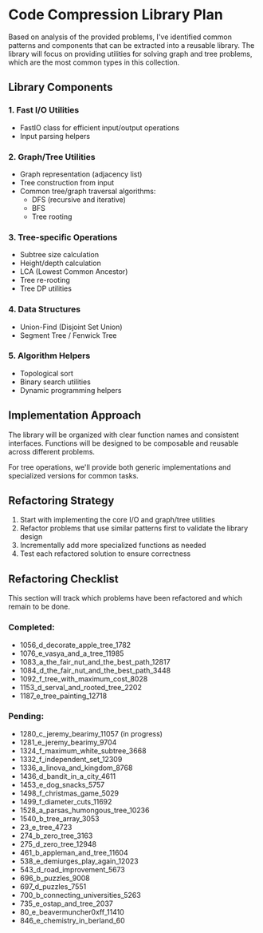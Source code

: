 # Code Compression Library Plan

Based on analysis of the provided problems, I've identified common patterns and components that can be extracted into a reusable library. The library will focus on providing utilities for solving graph and tree problems, which are the most common types in this collection.

## Library Components

### 1. Fast I/O Utilities
- FastIO class for efficient input/output operations
- Input parsing helpers

### 2. Graph/Tree Utilities
- Graph representation (adjacency list)
- Tree construction from input
- Common tree/graph traversal algorithms:
  - DFS (recursive and iterative)
  - BFS
  - Tree rooting

### 3. Tree-specific Operations
- Subtree size calculation
- Height/depth calculation
- LCA (Lowest Common Ancestor)
- Tree re-rooting
- Tree DP utilities

### 4. Data Structures
- Union-Find (Disjoint Set Union)
- Segment Tree / Fenwick Tree

### 5. Algorithm Helpers
- Topological sort
- Binary search utilities
- Dynamic programming helpers

## Implementation Approach

The library will be organized with clear function names and consistent interfaces. Functions will be designed to be composable and reusable across different problems.

For tree operations, we'll provide both generic implementations and specialized versions for common tasks.

## Refactoring Strategy

1. Start with implementing the core I/O and graph/tree utilities
2. Refactor problems that use similar patterns first to validate the library design
3. Incrementally add more specialized functions as needed
4. Test each refactored solution to ensure correctness

## Refactoring Checklist

This section will track which problems have been refactored and which remain to be done.

### Completed:
- 1056_d_decorate_apple_tree_1782
- 1076_e_vasya_and_a_tree_11985
- 1083_a_the_fair_nut_and_the_best_path_12817
- 1084_d_the_fair_nut_and_the_best_path_3448
- 1092_f_tree_with_maximum_cost_8028
- 1153_d_serval_and_rooted_tree_2202
- 1187_e_tree_painting_12718

### Pending:
- 1280_c_jeremy_bearimy_11057 (in progress)
- 1281_e_jeremy_bearimy_9704
- 1324_f_maximum_white_subtree_3668
- 1332_f_independent_set_12309
- 1336_a_linova_and_kingdom_8768
- 1436_d_bandit_in_a_city_4611
- 1453_e_dog_snacks_5757
- 1498_f_christmas_game_5029
- 1499_f_diameter_cuts_11692
- 1528_a_parsas_humongous_tree_10236
- 1540_b_tree_array_3053
- 23_e_tree_4723
- 274_b_zero_tree_3163
- 275_d_zero_tree_12948
- 461_b_appleman_and_tree_11604
- 538_e_demiurges_play_again_12023
- 543_d_road_improvement_5673
- 696_b_puzzles_9008
- 697_d_puzzles_7551
- 700_b_connecting_universities_5263
- 735_e_ostap_and_tree_2037
- 80_e_beavermuncher0xff_11410
- 846_e_chemistry_in_berland_60